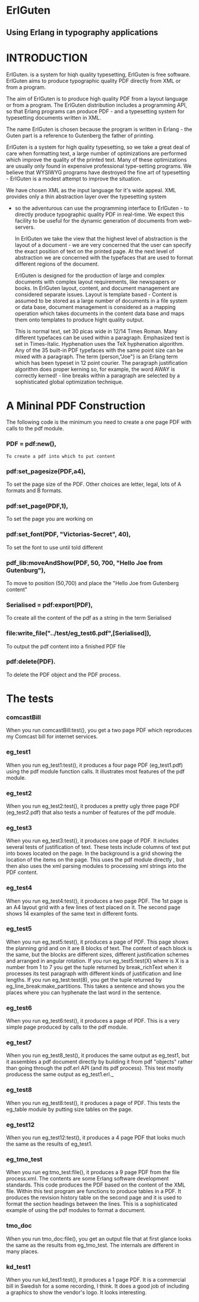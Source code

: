 
  
ErlGuten
========

Using Erlang in typography applications
---------------------------------------

INTRODUCTION
============

  ErlGuten.  is  a system  for  hiqh quality  typesetting,
ErlGuten  is  free software.   ErlGuten  aims  to produce  typographic
quality PDF directly from XML or from a program.

   The aim of ErlGuten is to produce high quality PDF from a layout
language  or from  a program.   The ErlGuten  distribution  includes a
programming  API, so  that Erlang  programs can  produce PDF  -  and a
typesetting system for typesetting documents written in XML.

  The  name  ErlGuten  is chosen  because  the program  is
written  in  Erlang  -  the  Guten part  is  a  reference  to
Gutenberg the father of printing.

  ErlGuten is a  system for high quality typesetting,  so we take a
great  deal  of   care  when  formatting  text,  a   large  number  of
optimizations are  performed which improve the quality  of the printed
text.  Many of these optimizations are usually only found in expensive
professional type-setting programs.   We believe that WYSIWYG programs
have  destroyed the fine  art of  typesetting -  ErlGuten is  a modest
attempt to improve the situation.

  We have  chosen XML as the  input language for  it's wide appeal.
XML provides only a thin abstraction layer over the typesetting system
- so the adventurous  can use the programming interface  to ErlGuten -
to directly  produce typographic quality PDF in  real-time.  We expect
this facility  to be  useful for the  dynamic generation  of documents
from web-servers.

  In  ErlGuten  we  take  the   view  that  the  highest  level  of
abstraction  is  the layout  of  a  document  - we  are  very
concerned  that the user  can specify  the exact  position of
text on  the printed  page. At  the next level  of abstraction  we are
concerned with the typefaces that are used to format different regions
of the document.

  ErlGuten  is designed  for the  production of  large  and complex
documents with  complex layout requirements,  like newspapers
or  books.    In  ErlGuten  layout,   content,  and  document
management  are  considered separate  issues.  Layout is  template
based -  Content is  assumed to  be stored as  a large  number of
documents in  a file  system or data  base, document  management is
considered  as  a mapping  operation  which  takes  documents in  the
content  data base  and  maps  them onto  templates  to produce  hight
quality output.

  This  is normal text,  set 30  picas wide  in 12/14  Times Roman.
Many   different   typefaces  can   be   used   within  a   paragraph.
Emphasized text is set in Times-Italic.  Hyphenation uses the
TeX hyphenation algorithm.  Any of  the 35 built-in PDF typefaces with
the  same  point  size  can  be  mixed with  a  paragraph.   The  term
{person,"Joe"} is  an Erlang term which  has been typeset
in 12  point courier.  The  paragraph justification algorithm
does  proper  kerning  so,  for  example, the  word  AWAY  is
correctly kerned!  - line breaks  within a paragraph are selected by a
sophisticated global optimization technique.





A Mininal PDF Construction
=========================

The following code is the minimum you need to create a one page PDF
with calls to the pdf module.

###   PDF = pdf:new(),

    To create a pdf into which to put content

###    pdf:set_pagesize(PDF,a4),

To set the page size of the PDF. Other choices are letter, legal, lots of A formats and B formats.

###    pdf:set_page(PDF,1),

To set the page you are working on

###   pdf:set_font(PDF, "Victorias-Secret", 40),

To set the font to use until told different

###    pdf_lib:moveAndShow(PDF, 50, 700, "Hello Joe from Gutenburg"),

To move to position (50,700) and place the "Hello Joe from Gutenberg content"

###    Serialised = pdf:export(PDF),

To create all the content of the pdf as a string in the term Serialised

###    file:write_file("../test/eg_test6.pdf",[Serialised]),

To output the pdf content into a finished PDF file

###    pdf:delete(PDF).

To delete the PDF object and the PDF process.



The tests 
=========

### comcastBill

When you run comcastBill:test(), you get a two page PDF which reproduces my Comcast bill for internet services.
### eg_test1

When you run eg_test1:test(), it  produces a four page PDF (eg_test1.pdf) using the pdf module function calls. It illustrates most features of the pdf module.

### eg_test2

When you run eg_test2:test(), it produces a pretty ugly three page PDF (eg_test2.pdf) that also tests a number of features of the pdf module.

### eg_test3

When you run eg_test3:test(), it produces one page of PDF. It includes several tests of justification of text. These tests include columns of text put into boxes located on the page. In the background is a grid showing the location of the items on the page. This uses the pdf module directly , but then also uses the xml parsing modules to processing xml strings into the PDF content.

### eg_test4

When you run eg_test4:test(), it produces a two page PDF. The 1st page is an A4 layout grid with a few lines of text placed on it. The second page shows 14 examples of the same text in different fonts.

### eg_test5

When you run eg_test5:test(), it produces a page of PDF. This page shows the planning grid and on it are 8 blocks of text. The content of each block is the same, but the blocks are different sizes, different justification schemes and arranged in angular rotation.
If you run eg_test5:test(X) where is X is a number from 1 to 7 you get the tuple returned by break_richText when it processes its test paragraph with different kinds of justification and line lengths. If you run eg_test:test(8), you get the tuple returned by eg_line_break:make_partitions. This takes a sentence and shows you the places where you can hyphenate the last word in the sentence.

### eg_test6

When you run eg_test6:test(), it produces a page of PDF. This is a very simple page produced by calls to the pdf module.

### eg_test7

When you run eg_test8_test(), it produces the same output as eg_test1, but it assembles a pdf document directly by building it from pdf "objects"
 rather than going through the pdf.erl API (and its pdf process). This test mostly producess the same output as eg_test1.erl._

### eg_test8

When you run eg_test8:test(), it produces a page of PDF. This tests the eg_table module by putting size tables on the page.

### eg_test12

When you run eg_test12:test(), it produces a 4 page PDF that looks much the same as the results of eg_test1.

### eg_tmo_test

When you run eg:tmo_test:file(), it produces a 9 page PDF from the file process.xml. The contents are some Erlang software development standards. This code produces the PDF based on the content of the XML file. Within this test program are functions to produce tables in a PDF. It produces the revision history table on the second page and it is used to format the section headings between the lines. This is a sophisticated example of using the pdf modules to format a document.
 
### tmo_doc

When you run tmo_doc:file(), you get an output file that at first glance looks the same as the results from eg_tmo_test. The internals are different in many places. 

### kd_test1

When you run kd_test1:test(), it produces a 1 page PDF. It is a commercial bill in Swedish for a some recording, I think. It does a good job of including a graphics to show the vendor's logo. It looks interesting.
